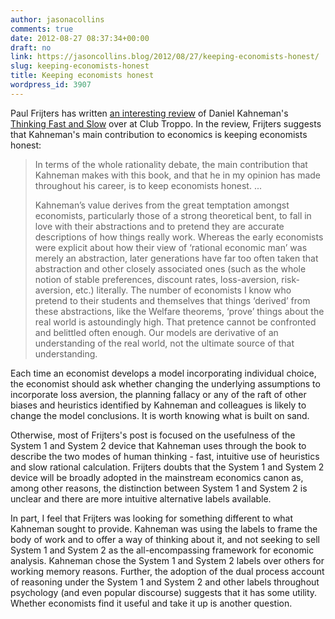```yaml
---
author: jasonacollins
comments: true
date: 2012-08-27 08:37:34+00:00
draft: no
link: https://jasoncollins.blog/2012/08/27/keeping-economists-honest/
slug: keeping-economists-honest
title: Keeping economists honest
wordpress_id: 3907
---
```


Paul Frijters has written [an interesting review](http://clubtroppo.com.au/2012/08/23/thoughts-on-thinking-fast-and-slow/) of Daniel Kahneman's [Thinking Fast and Slow](https://jasoncollins.blog/2012/01/kahnemans-thinking-fast-and-slow/) over at Club Troppo. In the review, Frijters suggests that Kahneman's main contribution to economics is keeping economists honest:



<blockquote>In terms of the whole rationality debate, the main contribution that Kahneman makes with this book, and that he in my opinion has made throughout his career, is to keep economists honest. ...

Kahneman’s value derives from the great temptation amongst economists, particularly those of a strong theoretical bent, to fall in love with their abstractions and to pretend they are accurate descriptions of how things really work. Whereas the early economists were explicit about how their view of ‘rational economic man’ was merely an abstraction, later generations have far too often taken that abstraction and other closely associated ones (such as the whole notion of stable preferences, discount rates, loss-aversion, risk-aversion, etc.) literally. The number of economists I know who pretend to their students and themselves that things ‘derived’ from these abstractions, like the Welfare theorems, ‘prove’ things about the real world is astoundingly high. That pretence cannot be confronted and belittled often enough. Our models are derivative of an understanding of the real world, not the ultimate source of that understanding.</blockquote>



Each time an economist develops a model incorporating individual choice, the economist should ask whether changing the underlying assumptions to incorporate loss aversion, the planning fallacy or any of the raft of other biases and heuristics identified by Kahneman and colleagues is likely to change the model conclusions. It is worth knowing what is built on sand.

Otherwise, most of Frijters's post is focused on the usefulness of the System 1 and System 2 device that Kahneman uses through the book to describe the two modes of human thinking - fast, intuitive use of heuristics and slow rational calculation. Frijters doubts that the System 1 and System 2 device will be broadly adopted in the mainstream economics canon as, among other reasons, the distinction between System 1 and System 2 is unclear and there are more intuitive alternative labels available.

In part, I feel that Frijters was looking for something different to what Kahneman sought to provide. Kahneman was using the labels to frame the body of work and to offer a way of thinking about it, and not seeking to sell System 1 and System 2 as the all-encompassing framework for economic analysis. Kahneman chose the System 1 and System 2 labels over others for working memory reasons. Further, the adoption of the dual process account of reasoning under the System 1 and System 2 and other labels throughout psychology (and even popular discourse) suggests that it has some utility. Whether economists find it useful and take it up is another question.
